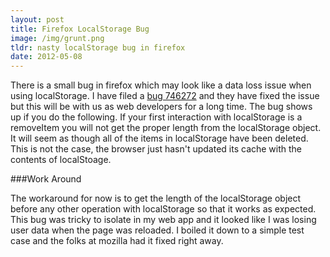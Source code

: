 ```yaml
---
layout: post
title: Firefox LocalStorage Bug
image: /img/grunt.png
tldr: nasty localStorage bug in firefox
date: 2012-05-08
---
```

There is a small bug in firefox which may look like a data loss issue when
using localStorage. I have filed a [bug 746272](https://bugzilla.mozilla.org/show_bug.cgi?id=746272) and they have fixed the issue but
this will be with us as web developers for a long time.
The bug shows up if you do the following. If your first interaction with
localStorage is a removeItem you will not get the proper length from the
localStorage object. It will seem as though all of the items in localStorage
have been deleted. This is not the case, the browser just hasn't updated its
cache with the contents of localStoage.

###Work Around

The workaround for now is to get the length of the localStorage object before
any other operation with localStorage so that it works as expected.
This bug was tricky to isolate in my web app and it looked like I was losing
user data when the page was reloaded. I boiled it down to a simple test case
and the folks at mozilla had it fixed right away.
